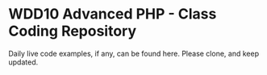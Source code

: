 # WDD10 Advanced PHP - Class Coding Repository

Daily live code examples, if any, can be found here.  Please clone, and keep updated.